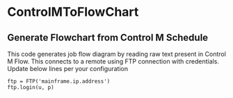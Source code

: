# ControlMToFlowChart

Generate Flowchart from Control M Schedule
------------------------------------------
This code generates job flow diagram by reading raw text present in Control M Flow. This connects to a remote using FTP connection with credentials. Update below lines per your configuration
    
    
    ftp = FTP('mainframe.ip.address')                                
    ftp.login(u, p)  
    
